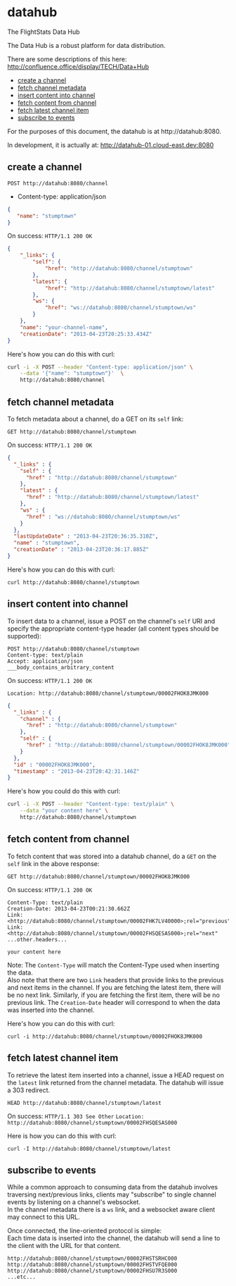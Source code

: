 datahub
=======

The FlightStats Data Hub

The Data Hub is a robust platform for data distribution.  

There are some descriptions of this here:
http://confluence.office/display/TECH/Data+Hub

* [create a channel](#create-a-channel)
* [fetch channel metadata](#fetch-channel-metadata)
* [insert content into channel](#insert-content-into-channel)
* [fetch content from channel](#fetch-content-from-channel)
* [fetch latest channel item](#fetch-latest-channel-item)
* [subscribe to events](#subscribe-to-events)

For the purposes of this document, the datahub is at http://datahub:8080.

In development, it is actually at: http://datahub-01.cloud-east.dev:8080

## create a channel

`POST http://datahub:8080/channel`

* Content-type: application/json

```json
{  
   "name": "stumptown"
}
```

On success:  `HTTP/1.1 200 OK`

```json
{
    "_links": {
        "self": {
            "href": "http://datahub:8080/channel/stumptown"
        },
        "latest": {
            "href": "http://datahub:8080/channel/stumptown/latest"
        },
        "ws": {
            "href": "ws://datahub:8080/channel/stumptown/ws"
        }
    },
    "name": "your-channel-name",
    "creationDate": "2013-04-23T20:25:33.434Z"
}
```

Here's how you can do this with curl:
```bash
curl -i -X POST --header "Content-type: application/json" \
    --data '{"name": "stumptown"}'  \
    http://datahub:8080/channel
```

## fetch channel metadata

To fetch metadata about a channel, do a GET on its `self` link:

`GET http://datahub:8080/channel/stumptown`

On success: `HTTP/1.1 200 OK`

```json
{
  "_links" : {
    "self" : {
      "href" : "http://datahub:8080/channel/stumptown"
    },
    "latest" : {
      "href" : "http://datahub:8080/channel/stumptown/latest"
    },
    "ws" : {
      "href" : "ws://datahub:8080/channel/stumptown/ws"
    }
  },
  "lastUpdateDate" : "2013-04-23T20:36:35.310Z",
  "name" : "stumptown",
  "creationDate" : "2013-04-23T20:36:17.885Z"
}
```

Here's how you can do this with curl:

`curl http://datahub:8080/channel/stumptown`

## insert content into channel

To insert data to a channel, issue a POST on the channel's `self` URI and specify the appropriate
content-type header (all content types should be supported):

```
POST http://datahub:8080/channel/stumptown
Content-type: text/plain
Accept: application/json
___body_contains_arbitrary_content
```

On success: `HTTP/1.1 200 OK`

`Location: http://datahub:8080/channel/stumptown/00002FHOK8JMK000`

```json
{
  "_links" : {
    "channel" : {
      "href" : "http://datahub:8080/channel/stumptown"
    },
    "self" : {
      "href" : "http://datahub:8080/channel/stumptown/00002FHOK8JMK000"
    }
  },
  "id" : "00002FHOK8JMK000",
  "timestamp" : "2013-04-23T20:42:31.146Z"
}
```

Here's how you could do this with curl:

```bash
curl -i -X POST --header "Content-type: text/plain" \
    --data "your content here" \
    http://datahub:8080/channel/stumptown
```

## fetch content from channel

To fetch content that was stored into a datahub channel, do a `GET` on the `self` link in the above response:

`GET http://datahub:8080/channel/stumptown/00002FHOK8JMK000`

On success: `HTTP/1.1 200 OK`
```
Content-Type: text/plain
Creation-Date: 2013-04-23T00:21:30.662Z
Link: <http://datahub:8080/channel/stumptown/00002FHK7LV40000>;rel="previous"
Link: <http://datahub:8080/channel/stumptown/00002FHSQESAS000>;rel="next"
...other.headers...

your content here
```

Note: The `Content-Type` will match the Content-Type used when inserting the data.  
Also note that there are two `Link` headers that provide links to the previous and next items in the channel.
If you are fetching the latest item, there will be no next link.
Similarly, if you are fetching the first item, there will be no previous link.
The `Creation-Date` header will correspond to when the data was inserted into the channel.

Here's how you can do this with curl:

`curl -i http://datahub:8080/channel/stumptown/00002FHOK8JMK000`

## fetch latest channel item

To retrieve the latest item inserted into a channel, issue a HEAD request on the `latest` link returned from the channel
metadata.  The datahub will issue a 303 redirect.

`HEAD http://datahub:8080/channel/stumptown/latest`

On success:  `HTTP/1.1 303 See Other`
`Location: http://datahub:8080/channel/stumptown/00002FHSQESAS000`

Here is how you can do this with curl:

`curl -I http://datahub:8080/channel/stumptown/latest`

## subscribe to events

While a common approach to consuming data from the datahub involves traversing next/previous links, clients may 
"subscribe" to single channel events by listening on a channel's websocket.  
In the channel metadata there is a `ws` link, and a websocket aware client may connect to this URL.

Once connected, the line-oriented protocol is simple:  
Each time data is inserted into the channel, the datahub will send a line to the client with the
URL for that content.

```
http://datahub:8080/channel/stumptown/00002FHSTSRHC000
http://datahub:8080/channel/stumptown/00002FHSTVFQE000
http://datahub:8080/channel/stumptown/00002FHSU7R3S000
...etc...
```
